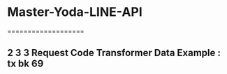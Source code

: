 # Master-Yoda-LINE-API
===================

  2 3 3 Request Code
  Transformer Data
  Example : tx bk 69
-------
